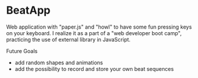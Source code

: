 # BeatApp
Web application with "paper.js" and "howl" to have some fun pressing keys on your keyboard.
I realize it as a part of a "web developer boot camp", practicing the use of external library in JavaScript.

Future Goals

- add random shapes and animations
- add the possibility to record and store your own beat sequences
